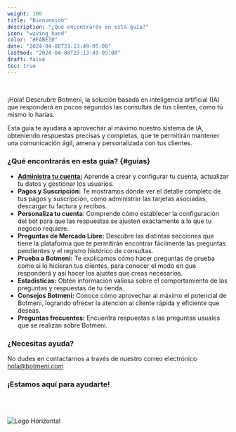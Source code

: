 ```yaml
---
weight: 100
title: "Bienvenido"
description: "¿Qué encontrarás en esta guía?"
icon: "waving_hand"
color: "#FABE10"
date: "2024-04-08T23:13:49-05:00"
lastmod: "2024-04-08T23:13:49-05:00"
draft: false
toc: true
---
```

<br>

¡Hola! Descrubre Botmeni, la solución basada en inteligencia artificial (IA) que responderá en pocos segundos las consultas de tus clientes, como tú mismo lo harías.

Esta guía te ayudará a aprovechar al máximo nuestro sistema de IA, obteniendo respuestas precisas y completas, que te permitirán mantener una comunicación ágil, amena y personalizada con tus clientes.


### ¿Qué encontrarás en esta guía? {#guias}

- [**Administra tu cuenta:**](../docs/administra_tu_cuenta/_index.md) Aprende a crear y configurar tu cuenta, actualizar tu datos y gestionar los usuarios.
- **Pagos y Suscripción:**  Te mostramos dónde ver el detalle completo de tus pagos y suscripción, cómo administrar las tarjetas asociadas, descargar tu factura y recibos. 
- **Personaliza tu cuenta**: Comprende cómo establecer la configuración del bot para que las respuestas se ajusten exactamente a lo que tu negocio requiere.
- **Preguntas de Mercado Libre:** Descubre las distintas secciones que tiene la plataforma que te permitirán encontrar fácilmente las preguntas pendientes y el registro histórico de consultas.
- **Prueba a Botmeni:** Te explicamos cómo hacer preguntas de prueba como si lo hicieran tus clientes, para conocer el modo en que responderá y así hacer los ajustes que creas necesarios.
- **Estadísticas:** Obtén información valiosa sobre el comportamiento de las preguntas y respuestas de tu tienda.
- **Consejos Botmeni:** Conoce cómo aprovechar al máximo el potencial de Botmeni, logrando ofrecer la atención al cliente rápida y eficiente que deseas.
- **Preguntas frecuentes:** Encuentra respuestas a las preguntas usuales que se realizan sobre Botmeni. 


### ¿Necesitas ayuda?

No dudes en contactarnos a través de nuestro correo electrónico hola@botmeni.com

### ¡Estamos aquí para ayudarte! 

<br></br>

![Logo Horizontal](/images/logos/banner_linkedin_personal.jpg)